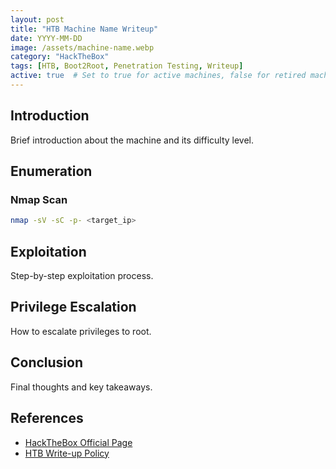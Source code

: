 ```yaml
---
layout: post
title: "HTB Machine Name Writeup"
date: YYYY-MM-DD
image: /assets/machine-name.webp
category: "HackTheBox"
tags: [HTB, Boot2Root, Penetration Testing, Writeup]
active: true  # Set to true for active machines, false for retired machines
---
```


## Introduction
Brief introduction about the machine and its difficulty level.

## Enumeration
### Nmap Scan
```bash
nmap -sV -sC -p- <target_ip>
```

## Exploitation
Step-by-step exploitation process.

## Privilege Escalation
How to escalate privileges to root.

## Conclusion
Final thoughts and key takeaways.

## References
- [HackTheBox Official Page](https://www.hackthebox.com/)
- [HTB Write-up Policy](https://help.hackthebox.com/en/articles/5185602-write-up-policy) 